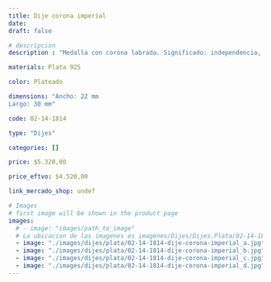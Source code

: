 ```yaml
---
title: Dije corona imperial
date: 
draft: false

# descripcion
description : "Medalla con corona labrada. Significado: independencia, la fuerza y el autocontrol. Toma de decisiones más justas y usando siempre la inteligencia. Como amuleto para lograr una vida llena de riquezas y abundancia"

materials: Plata 925

color: Plateado

dimensions: "Ancho: 22 mm 
Largo: 30 mm"

code: 02-14-1814

type: "Dijes"

categories: []

price: $5.320,00

price_eftvo: $4.520,00

link_mercado_shop: undef

# Images
# first image will be shown in the product page
images:
  # - image: "images/path_to_image"
  # La ubicacion de las imagenes es imagenes/Dijes/Dijes.Plata/02-14-1814-dije-corona-imperial
  - image: "./images/dijes/plata/02-14-1814-dije-corona-imperial_a.jpg"
  - image: "./images/dijes/plata/02-14-1814-dije-corona-imperial_b.jpg"
  - image: "./images/dijes/plata/02-14-1814-dije-corona-imperial_c.jpg"
  - image: "./images/dijes/plata/02-14-1814-dije-corona-imperial_d.jpg"
---
```

